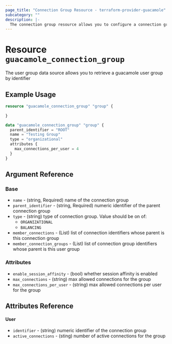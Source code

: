 ```yaml
---
page_title: "Connection Group Resource - terraform-provider-guacamole"
subcategory: ""
description: |-
  The connection group resource allows you to configure a connection group
---
```


# Resource `guacamole_connection_group`

The user group data source allows you to retrieve a guacamole user group by identifier

## Example Usage

```terraform
resource "guacamole_connection_group" "group" {
  
}
```

```terraform
data "guacamole_connection_group" "group" {
  parent_identifier = "ROOT"
  name = "Testing Group"
  type = "organizational"
  attributes {
    max_connections_per_user = 4
  }
}
```

## Argument Reference

### Base

- `name` -  (string, Required) name of the connection group
- `parent_identifier` -  (string, Required) numeric identifier of the parent connection group
- `type` -  (string) type of connection group.  Value should be on of:
  - `ORGANIZATIONAL`
  - `BALANCING`
- `member_connections` - (List) list of connection identifiers whose parent is this connection group
- `member_connection_groups` - (List) list of connection group identifiers whose parent is this user group

### Attributes

- `enable_session_affinity` - (bool) whether session affinity is enabled
- `max_connections` - (string) max allowed connections for the group
- `max_connections_per_user` - (string) max allowed connections per user for the group

## Attributes Reference

#### User
- `identifier` -  (string) numeric identifier of the connection group
- `active_connections` - (sting) number of active connections for the group